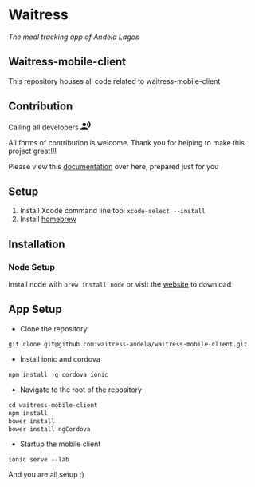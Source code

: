 # Waitress
_The meal tracking app of Andela Lagos_

## Waitress-mobile-client
This repository houses all code related to waitress-mobile-client

## Contribution
Calling all developers ![call](markdown_imgs/call.png)

All forms of contribution is welcome. Thank you for helping to make this project great!!!

Please view this [documentation](https://docs.google.com/a/andela.co/document/d/1xiDfPL-JTebwav6jdW30SzwwnDNZmajJVZhpU6h4kxg/edit?usp=sharing) over here, prepared just for you

## Setup
1. Install Xcode command line tool `xcode-select --install`
2. Install [homebrew](http://brew.sh/)

## Installation

### Node Setup
Install node with `brew install node` or visit the [website](https://nodejs.org/en/download/) to download

## App Setup
* Clone the repository
```
git clone git@github.com:waitress-andela/waitress-mobile-client.git
```
* Install ionic and cordova
```
npm install -g cordova ionic
```
* Navigate to the root of the repository
```
cd waitress-mobile-client
npm install
bower install
bower install ngCordova
```
* Startup the mobile client
```
ionic serve --lab
```

And you are all setup :)
